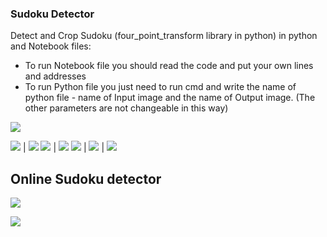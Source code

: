 ### Sudoku Detector

Detect and Crop Sudoku (four_point_transform library in python) in python and Notebook files: 
* To run Notebook file you should read the code and put your own lines and addresses
* To run Python file you just need to run cmd and write the name of python file - name of Input image and the name of Output image.
  (The other parameters are not changeable in this way)
  
![](output/Screenshot_terminal.png)



![](input/sudoku1.jpg) | ![](output/result1.jpg)
![](input/sudoku2.jpg) | ![](output/result2.jpg)
![](input/sudoku3.png) | ![](output/result3.jpg) | ![](output/result.jpg)

 
## Online Sudoku detector

![](output/online_sudoku_detector.png)

![](output/Cropped_online_sudoku_recorder.png)
